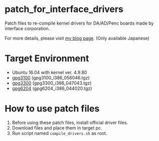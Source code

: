 # patch_for_interface_drivers
Patch files to re-compile kernel drivers for DA/AD/Penc boards made by interface corporation.

For more details, please visit [my blog page](https://qiita.com/larking95/items/257f99177058d5ed0030). (Only available Japanese)

# Target Environment
* Ubuntu 16.04 with kernel ver. 4.9.80
* [gpg3100](http://www.interface.co.jp/catalog/soft/prdc_soft_all.asp?name=GPG-3100) (gpg3100_i386_056046.tgz)
* [gpg3300](http://www.interface.co.jp/catalog/soft/prdc_soft_all.asp?name=GPG-3300) (gpg3300_i386_047043.tgz)
* [gpg6204](http://www.interface.co.jp/catalog/soft/prdc_soft_all.asp?name=GPG-6204) (gpg6204_i386_044020.tgz)

# How to use patch files
1. Before using these patch files, install official driver files.
2. Download files and place them in target pc.
3. Run script named `compile_drivers.sh` as root.
